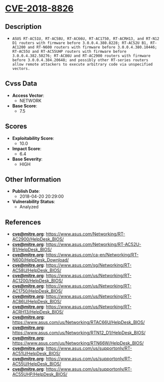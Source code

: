 
# [CVE-2018-8826](https://cve.mitre.org/cgi-bin/cvename.cgi?name=CVE-2018-8826)

## Description

- `ASUS RT-AC51U, RT-AC58U, RT-AC66U, RT-AC1750, RT-ACRH13, and RT-N12 D1 routers with firmware before 3.0.0.4.380.8228; RT-AC52U B1, RT-AC1200 and RT-N600 routers with firmware before 3.0.0.4.380.10446; RT-AC55U and RT-AC55UHP routers with firmware before 3.0.0.4.382.50276; RT-AC86U and RT-AC2900 routers with firmware before 3.0.0.4.384.20648; and possibly other RT-series routers allow remote attackers to execute arbitrary code via unspecified vectors.`

## Cvss Data

- **Access Vector**:
  - NETWORK
- **Base Score**:
  - 7.5

## Scores

- **Exploitability Score**:
  - 10.0
- **Impact Score**:
  - 6.4
- **Base Severity**:
  - HIGH

## Other Information

- **Publish Date**:
  - 2018-04-20 20:29:00
- **Vulnerability Status**:
  - Analyzed

## References

- **cve@mitre.org**: https://www.asus.com/Networking/RT-AC2900/HelpDesk_BIOS/
- **cve@mitre.org**: https://www.asus.com/Networking/RT-AC52U-B1/HelpDesk_BIOS/
- **cve@mitre.org**: https://www.asus.com/ca-en/Networking/RT-N600/HelpDesk_Download/
- **cve@mitre.org**: https://www.asus.com/sg/Networking/RT-AC58U/HelpDesk_BIOS/
- **cve@mitre.org**: https://www.asus.com/us/Networking/RT-AC1200/HelpDesk_BIOS/
- **cve@mitre.org**: https://www.asus.com/us/Networking/RT-AC1750/HelpDesk_BIOS/
- **cve@mitre.org**: https://www.asus.com/us/Networking/RT-AC86U/HelpDesk_BIOS/
- **cve@mitre.org**: https://www.asus.com/us/Networking/RT-ACRH13/HelpDesk_BIOS/
- **cve@mitre.org**: https://www.asus.com/us/Networking/RTAC66U/HelpDesk_BIOS/
- **cve@mitre.org**: https://www.asus.com/us/Networking/RTN12_D1/HelpDesk_BIOS/
- **cve@mitre.org**: https://www.asus.com/us/Networking/RTN66W/HelpDesk_BIOS/
- **cve@mitre.org**: https://www.asus.com/us/supportonly/RT-AC51U/HelpDesk_BIOS/
- **cve@mitre.org**: https://www.asus.com/us/supportonly/RT-AC55U/HelpDesk_BIOS/
- **cve@mitre.org**: https://www.asus.com/us/supportonly/RT-AC55UHP/HelpDesk_BIOS/
